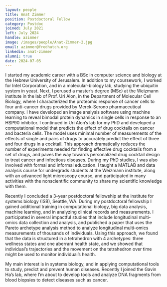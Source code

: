 ```yaml
---
layout: people
title: Anat Zimmer
position: Postdoctoral Fellow
category: Postdoc
joined: July 2021
left: July 2024
handle: azimmer
image: /images/people/Anat-Zimmer-2.jpg
email: azimmer@fredhutch.org
linkedin: anat-zimmer
alumni: true
date: 2024-07-05
---
```


I started my academic career with a BSc in computer science and biology at the Hebrew University of Jerusalem. In addition to my coursework, I worked for Intel Corporation, and in a molecular-biology lab, studying the ubiquitin system in yeast. Next, I perused a master’s degree (MSc) at the Weizmann institute in the lab of Prof. Uri Alon, in the Department of Molecular Cell Biology, where I characterized the proteomic response of cancer cells to four anti-cancer drugs provided by Merck-Serono pharmaceutical company. I have developed an image analysis software using machine learning to reveal bimodal protein dynamics in single cells in response to an HSP90 inhibitor. I continued in Uri Alon’s lab for my PhD and developed a computational model that predicts the effect of drug cocktails on cancer and bacteria cells. The model uses minimal number of measurements of the effects of single and pairs of drugs to accurately predict the effect of three and four drugs in a cocktail. This approach dramatically reduces the number of experiments needed for finding effective drug cocktails from a set of drugs, and paves the way towards personalized drug cocktail design to treat cancer and infectious diseases. During my PhD studies, I was also involved with formal and informal education. I taught a MATLAB and data analysis course for undergrads students at the Weizmann institute, along with an advanced light microscopy course, and participated in many activities with the nonscientific community to share my scientific knowledge with them.

Recently I concluded a 3-year postdoctoral fellowship at the institute for systems biology (ISB), Seattle, WA. During my postdoctoral fellowship I gained additional training in computational biology, big data analysis, machine learning, and in analyzing clinical records and measurements. I participated in several impactful studies that include longitudinal multi-omics data collection and analysis, and published a paper that uses the Pareto archetype analysis method to analyze longitudinal multi-omics measurements of thousands of individuals. Using this approach, we found that the data is structured in a tetrahedron with 4 archetypes: three wellness states and one aberrant health state, and we showed that individual’s trajectories and the movement on the tetrahedron over time might be used to monitor individual’s health.

My main interest is in systems biology, and in applying computational tools to study, predict and prevent human diseases. Recently I joined the Gavin Ha’s lab, where I’m about to develop tools and analyze DNA fragments from blood biopsies to detect diseases such as cancer. 
